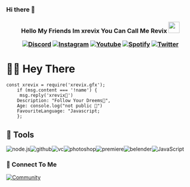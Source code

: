 ### Hi there 👋

<h3 align="center">Hello My Friends Im xrevix You Can Call Me Revix </a><img src="https://cdn.discordapp.com/emojis/862221093073715200.gif?v=1" width="30">





<p align="center">
  <a href="https://discord.gg/gpwu5SgVdg"><img alt="Discord" title="Discord" src="https://img.shields.io/badge/-Discord-7289DA?style=for-the-badge&logo=discord&logoColor=white"/></a>
  <a href="https://instagram.com/xrevix.gfx"><img alt="Instagram" title="Instagram" src="https://img.shields.io/badge/-Instagram-E1306C?style=for-the-badge&logo=instagram&logoColor=white"/></a>
  <a href="https://www.youtube.com/channel/UC1qEnKdcl5pen_04O8HpzOQ"><img alt="Youtube" title="Youtube" src="https://img.shields.io/badge/-Youtube-FF0000?style=for-the-badge&logo=youtube&logoColor=white"/></a>
     <a href="https://open.spotify.com/user/ilh15lfeqznq6s2egokr4njnd"><img alt="Spotify" title="Spotify" src="https://img.shields.io/badge/Spotify-%231DB954.svg?&style=for-the-badge&logo=spotify&logoColor=white"/></a>
  <a href="https://twitter.com/xrevix_fn"><img alt="Twitter" title="Twitter" src="https://img.shields.io/badge/-Twitter-7289DA?style=for-the-badge&logo=Twitter&logoColor=white"/></a>
  
  
  
</p>

#  🙋‍♂️ Hey There
```
const xrevix = require('xrevix.gfx');
    if (msg.content === '!name') {
     msg.reply('xrevix👻')
    Description: "Follow Your Dreems💚",
    Age: console.log("not public 💩")
    FavouriteLanguage: "Javascript; 
    };
```

## 🔧 Tools

![node.js](https://img.icons8.com/color/70/nodejs.png)![github](https://img.icons8.com/material-outlined/70/github.png)![vc](https://img.icons8.com/color/70/visual-studio-code-2019.png)![photoshop](https://img.icons8.com/fluent/70/adobe-photoshop.png)![premiere](https://img.icons8.com/color/70/adobe-premiere-pro--v1.png)![belender](https://upload.wikimedia.org/wikipedia/commons/thumb/0/0c/Blender_logo_no_text.svg/70px-Blender_logo_no_text.svg.png)![JavaScript](https://img.icons8.com/color/70/javascript.png)





### 🔗 Connect To Me



[![Community](https://discord.com/api/guilds/860065216309493770/widget.png?style=banner2)](https://discord.gg/Qk6j2fpeat)



